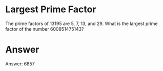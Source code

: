 # Largest Prime Factor

The prime factors of 13195 are 5, 7, 13, and 29.
What is the largest prime factor of the number 600851475143?

# Answer

Answer: 6857